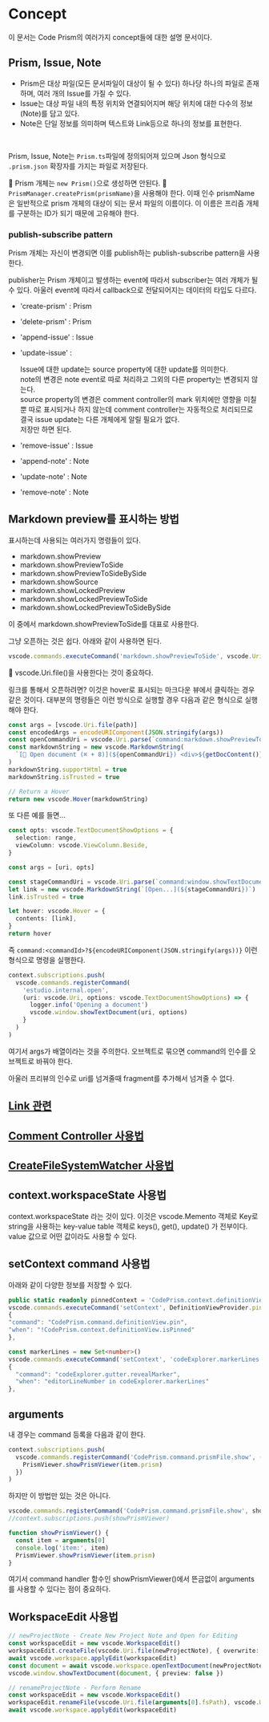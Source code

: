 # Concept

이 문서는 Code Prism의 여러가지 concept들에 대한 설명 문서이다.

## Prism, Issue, Note

- Prism은 대상 파일(모든 문서파일이 대상이 될 수 있다) 하나당 하나의 파일로 존재하며, 여러 개의 Issue를 가질 수 있다.
- Issue는 대상 파일 내의 특정 위치와 연결되어지며 해당 위치에 대한 다수의 정보(Note)를 담고 있다.
- Note은 단일 정보를 의미하며 텍스트와 Link등으로 하나의 정보를 표현한다.

<br>

Prism, Issue, Note는 `Prism.ts`파일에 정의되어져 있으며 Json 형식으로 `.prism.json` 확장자를 가지는 파일로 저장된다.

🚨 Prism 개체는 `new Prism()`으로 생성하면 안된다. 🚨  
`PrismManager.createPrism(prismName)`을 사용해야 한다. 이때 인수 prismName은 일반적으로 prism 개체의 대상이 되는 문서 파일의 이름이다. 이 이름은 프리즘 개체를 구분하는 ID가 되기 때문에 고유해야 한다.

### publish-subscribe pattern

Prism 개체는 자신이 변경되면 이를 publish하는 publish-subscribe pattern을 사용한다.

publisher는 Prism 개체이고 발생하는 event에 따라서 subscriber는 여러 개체가 될 수 있다. 아울러 event에 따라서 callback으로 전달되어지는 데이터의 타입도 다르다.

- 'create-prism' : Prism
- 'delete-prism' : Prism
- 'append-issue' : Issue
- 'update-issue' :

  Issue에 대한 update는 source property에 대한 update를 의미한다.  
  note의 변경은 note event로 따로 처리하고 그외의 다른 property는 변경되지 않는다.  
  source property의 변경은 comment controller의 mark 위치에만 영향을 미칠 뿐 따로 표시되거나 하지 않는데
  comment controller는 자동적으로 처리되므로 결국 issue update는 다른 개체에게 알릴 필요가 없다.  
  저장만 하면 된다.

- 'remove-issue' : Issue
- 'append-note' : Note
- 'update-note' : Note
- 'remove-note' : Note

## Markdown preview를 표시하는 방법

표시하는데 사용되는 여러가지 명령들이 있다.

- markdown.showPreview
- markdown.showPreviewToSide
- markdown.showPreviewToSideBySide
- markdown.showSource
- markdown.showLockedPreview
- markdown.showLockedPreviewToSide
- markdown.showLockedPreviewToSideBySide

이 중에서 markdown.showPreviewToSide를 대표로 사용한다.

그냥 오픈하는 것은 쉽다. 아래와 같이 사용하면 된다.

```ts
vscode.commands.executeCommand('markdown.showPreviewToSide', vscode.Uri.file(path))
```

🚨 vscode.Uri.file()을 사용한다는 것이 중요하다.

링크를 통해서 오픈하려면? 이것은 hover로 표시되는 마크다운 뷰에서 클릭하는 경우 같은 것이다.
대부분의 명령들은 이런 방식으로 실행할 경우 다음과 같은 형식으로 실행해야 한다.

```ts
const args = [vscode.Uri.file(path)]
const encodedArgs = encodeURIComponent(JSON.stringify(args))
const openCommandUri = vscode.Uri.parse(`command:markdown.showPreviewToSide?${encodedArgs}`)
const markdownString = new vscode.MarkdownString(
  `[🔗 Open document (⌘ + 8)](${openCommandUri}) <div>${getDocContent()}</div>`
)
markdownString.supportHtml = true
markdownString.isTrusted = true

// Return a Hover
return new vscode.Hover(markdownString)
```

또 다른 예를 들면...

```ts
const opts: vscode.TextDocumentShowOptions = {
  selection: range,
  viewColumn: vscode.ViewColumn.Beside,
}

const args = [uri, opts]

const stageCommandUri = vscode.Uri.parse(`command:window.showTextDocument?${encodeURIComponent(JSON.stringify(args))}`)
let link = new vscode.MarkdownString(`[Open...](${stageCommandUri})`)
link.isTrusted = true

let hover: vscode.Hover = {
  contents: [link],
}
return hover
```

즉 `command:<commandId>?${encodeURIComponent(JSON.stringify(args))}` 이런 형식으로 명령을 실행한다.

```ts
context.subscriptions.push(
  vscode.commands.registerCommand(
    'estudio.internal.open',
    (uri: vscode.Uri, options: vscode.TextDocumentShowOptions) => {
      logger.info('Opening a document')
      vscode.window.showTextDocument(uri, options)
    }
  )
)
```

여기서 args가 배열이라는 것을 주의한다. 오브젝트로 묶으면 command의 인수를 오브젝트로 바꿔야 한다.

아울러 프리뷰의 인수로 uri를 넘겨줄때 fragment를 추가해서 넘겨줄 수 없다.

## [Link 관련](./linker.md)

## [Comment Controller 사용법](./comment-controller.md)

## [CreateFileSystemWatcher 사용법](./filesystem-watcher.md)

## context.workspaceState 사용법

context.workspaceState 라는 것이 있다.
이것은 vscode.Memento 객체로 Key로 string을 사용하는 key-value table 객체로 keys(), get(), update() 가 전부이다.
value 값으로 어떤 값이라도 사용할 수 있다.

## setContext command 사용법

아래와 같이 다양한 정보를 저장할 수 있다.

```ts
public static readonly pinnedContext = 'CodePrism.context.definitionView.isPinned'
vscode.commands.executeCommand('setContext', DefinitionViewProvider.pinnedContext, value)
{
"command": "CodePrism.command.definitionView.pin",
"when": "!CodePrism.context.definitionView.isPinned"
},

const markerLines = new Set<number>()
vscode.commands.executeCommand('setContext', 'codeExplorer.markerLines', Array.from(markerLines))
{
  "command": "codeExplorer.gutter.revealMarker",
  "when": "editorLineNumber in codeExplorer.markerLines"
},
```

## arguments

내 경우는 command 등록을 다음과 같이 한다.

```ts
context.subscriptions.push(
  vscode.commands.registerCommand('CodePrism.command.prismFile.show', (item: PrismItem) => {
    PrismViewer.showPrismViewer(item.prism)
  })
)
```

하지만 이 방법만 있는 것은 아니다.

```ts
vscode.commands.registerCommand('CodePrism.command.prismFile.show', showPrismViewer)
//context.subscriptions.push(showPrismViewer)

function showPrismViewer() {
  const item = arguments[0]
  console.log('item:', item)
  PrismViewer.showPrismViewer(item.prism)
}
```

여기서 command handler 함수인 showPrismViewer()에서 뜬금없이 arguments 를 사용할 수 있다는 점이 중요하다.

## WorkspaceEdit 사용법

```ts
// newProjectNote - Create New Project Note and Open for Editing
const workspaceEdit = new vscode.WorkspaceEdit()
workspaceEdit.createFile(vscode.Uri.file(newProjectNote), { overwrite: false })
await vscode.workspace.applyEdit(workspaceEdit)
const document = await vscode.workspace.openTextDocument(newProjectNote)
vscode.window.showTextDocument(document, { preview: false })

// renameProjectNote - Perform Rename
const workspaceEdit = new vscode.WorkspaceEdit()
workspaceEdit.renameFile(vscode.Uri.file(arguments[0].fsPath), vscode.Uri.file(newProjectNote), { overwrite: false })
await vscode.workspace.applyEdit(workspaceEdit)
```

